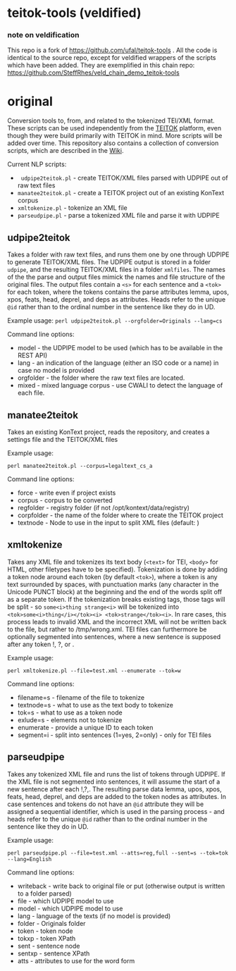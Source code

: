 # teitok-tools (veldified)

### note on veldification

This repo is a fork of https://github.com/ufal/teitok-tools . All the code is identical to the 
source repo, except for veldified wrappers of the scripts which have been added. They are 
exemplified in this chain repo: https://github.com/SteffRhes/veld_chain_demo_teitok-tools

# original 

Conversion tools to, from, and related to the tokenized TEI/XML format. 
These scripts can be used independently from the [TEITOK](http://www.teitok.org) platform, even though they
were build primarily with TEITOK in mind. 
More scripts will be added over time. This repository also contains a collection of conversion scripts, which are described in the [Wiki](https://github.com/ufal/teitok-tools/wiki).

Current NLP scripts:

* `	udpipe2teitok.pl` - create TEITOK/XML files parsed with UDPIPE out of raw text files
* `manatee2teitok.pl` - create a TEITOK project out of an existing KonText corpus 
* `xmltokenize.pl` - tokenize an XML file
* `parseudpipe.pl` - parse a tokenized XML file and parse it with UDPIPE

## udpipe2teitok

Takes a folder with raw text files, and runs them one by one through UDPIPE to generate TEITOK/XML files. The UDPIPE output is 
stored in a folder `udpipe`, and the resulting TEITOK/XML files in a folder `xmlfiles`. The names of the the parse and output
files mimick the names and file structure of the original files. The output files contain a `<s>` for
each sentence and a `<tok>` for each token, where the tokens contains the parse attributes 
lemma, upos, xpos, feats, head, deprel, and deps as attributes. 
Heads refer to the unique `@id` rather than to the ordinal number in the sentence like they do in UD.

Example usage:
`
perl udpipe2teitok.pl --orgfolder=Originals --lang=cs
`

Command line options:
* model - the UDPIPE model to be used (which has to be available in the REST API)
* lang - an indication of the language (either an ISO code or a name) in case no model is provided
* orgfolder - the folder where the raw text files are located.
* mixed - mixed language corpus - use CWALI to detect the language of each file.

## manatee2teitok

Takes an existing KonText project, reads the repository, and creates a settings file and the TEITOK/XML files

Example usage:

`
perl manatee2teitok.pl --corpus=legaltext_cs_a
`

Command line options:
* force - write even if project exists
* corpus - corpus to be converted
* regfolder - registry folder (if not /opt/kontext/data/registry)
* corpfolder - the name of the folder where to create the TEITOK project 
* textnode - Node to use in the input to split XML files (default: <doc>)

## xmltokenize

Takes any XML file and tokenizes its text body (`<text>` for TEI, `<body>` for HTML, other filetypes have to be
specified). Tokenization is done by adding a token node around each token (by default `<tok>`),
where a token is any text surrounded by spaces, with punctuation marks (any character in the Unicode PUNCT block) at the
beginning and the end of the words split off as a separate token. If the tokenization breaks existing tags, those tags will
be split - so `some<i>thing strange<i>` will be tokenized into  `<tok>some<i>thing</i></tok><i> <tok>strange</tok><i>`. 
In rare cases, this process leads to invalid XML and the incorrect XML will not be written back to the file, but rather to
/tmp/wrong.xml. TEI files can furthermore be optionally segmented into sentences, where a new sentence is supposed 
after any token !, ?, or .

Example usage:

`
perl xmltokenize.pl --file=test.xml --enumerate --tok=w
`

Command line options:
* filename=s - filename of the file to tokenize
* textnode=s - what to use as the text body to tokenize
* tok=s - what to use as a token node
* exlude=s - elements not to tokenize
* enumerate - provide a unique ID to each token
* segment=i - split into sentences (1=yes, 2=only) - only for TEI files

## parseudpipe

Takes any tokenized XML file and runs the list of tokens through UDPIPE. If the XML file is not segmented into 
sentences, it will assume the start of a new sentence after each !,?,. The resulting parse data
lemma, upos, xpos, feats, head, deprel, and deps are added to the token nodes as attributes. In case sentences
and tokens do not have an `@id` attribute they will be assigned a sequential identifier, which is used in the parsing
process - and heads refer to the unique `@id` rather than to the ordinal number in the sentence like they do in UD.

Example usage:

`
perl parseudpipe.pl --file=test.xml --atts=reg,full --sent=s --tok=tok --lang=English
`

Command line options:
* writeback - write back to original file or put (otherwise output is written to a folder parsed)
* file - which UDPIPE model to use
* model - which UDPIPE model to use
* lang - language of the texts (if no model is provided)
* folder - Originals folder
* token - token node
* tokxp - token XPath
* sent - sentence node
* sentxp - sentence XPath
* atts - attributes to use for the word form
